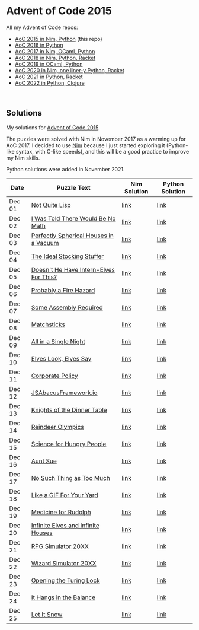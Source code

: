 # Advent of Code 2015

All my Advent of Code repos:

* [AoC 2015 in Nim, Python](https://github.com/narimiran/advent_of_code_2015) (this repo)
* [AoC 2016 in Python](https://github.com/narimiran/advent_of_code_2016)
* [AoC 2017 in Nim, OCaml, Python](https://github.com/narimiran/AdventOfCode2017)
* [AoC 2018 in Nim, Python, Racket](https://github.com/narimiran/AdventOfCode2018)
* [AoC 2019 in OCaml, Python](https://github.com/narimiran/AdventOfCode2019)
* [AoC 2020 in Nim, one liner-y Python, Racket](https://github.com/narimiran/AdventOfCode2020)
* [AoC 2021 in Python, Racket](https://github.com/narimiran/AdventOfCode2021)
* [AoC 2022 in Python, Clojure](https://github.com/narimiran/AdventOfCode2022)

&nbsp;


## Solutions

My solutions for [Advent of Code 2015](http://adventofcode.com/2015).

The puzzles were solved with Nim in November 2017 as a warming up for AoC 2017.
I decided to use [Nim](https://nim-lang.org/) because I just started exploring it (Python-like syntax, with C-like speeds), and this will be a good practice to improve my Nim skills.


Python solutions were added in November 2021.


Date   | Puzzle Text                                                                  | Nim Solution         | Python Solution
---    | ---                                                                          | ---                  | ---
Dec 01 | [Not Quite Lisp](http://adventofcode.com/2015/day/1)                         | [link](nim/day01.nim)| [link](python/day01.py)
Dec 02 | [I Was Told There Would Be No Math](http://adventofcode.com/2015/day/2)      | [link](nim/day02.nim)| [link](python/day02.py)
Dec 03 | [Perfectly Spherical Houses in a Vacuum](http://adventofcode.com/2015/day/3) | [link](nim/day03.nim)| [link](python/day03.py)
Dec 04 | [The Ideal Stocking Stuffer](http://adventofcode.com/2015/day/4)             | [link](nim/day04.nim)| [link](python/day04.py)
Dec 05 | [Doesn't He Have Intern-Elves For This?](http://adventofcode.com/2015/day/5) | [link](nim/day05.nim)| [link](python/day05.py)
Dec 06 | [Probably a Fire Hazard](http://adventofcode.com/2015/day/6)                 | [link](nim/day06.nim)| [link](python/day06.py)
Dec 07 | [Some Assembly Required](http://adventofcode.com/2015/day/7)                 | [link](nim/day07.nim)| [link](python/day07.py)
Dec 08 | [Matchsticks](http://adventofcode.com/2015/day/8)                            | [link](nim/day08.nim)| [link](python/day08.py)
Dec 09 | [All in a Single Night](http://adventofcode.com/2015/day/9)                  | [link](nim/day09.nim)| [link](python/day09.py)
Dec 10 | [Elves Look, Elves Say](http://adventofcode.com/2015/day/10)                 | [link](nim/day10.nim)| [link](python/day10.py)
Dec 11 | [Corporate Policy](http://adventofcode.com/2015/day/11)                      | [link](nim/day11.nim)| [link](python/day11.py)
Dec 12 | [JSAbacusFramework.io](http://adventofcode.com/2015/day/12)                  | [link](nim/day12.nim)| [link](python/day12.py)
Dec 13 | [Knights of the Dinner Table](http://adventofcode.com/2015/day/13)           | [link](nim/day13.nim)| [link](python/day13.py)
Dec 14 | [Reindeer Olympics](http://adventofcode.com/2015/day/14)                     | [link](nim/day14.nim)| [link](python/day14.py)
Dec 15 | [Science for Hungry People](http://adventofcode.com/2015/day/15)             | [link](nim/day15.nim)| [link](python/day15.py)
Dec 16 | [Aunt Sue](http://adventofcode.com/2015/day/16)                              | [link](nim/day16.nim)| [link](python/day16.py)
Dec 17 | [No Such Thing as Too Much](http://adventofcode.com/2015/day/17)             | [link](nim/day17.nim)| [link](python/day17.py)
Dec 18 | [Like a GIF For Your Yard](http://adventofcode.com/2015/day/18)              | [link](nim/day18.nim)| [link](python/day18.py)
Dec 19 | [Medicine for Rudolph](http://adventofcode.com/2015/day/19)                  | [link](nim/day19.nim)| [link](python/day19.py)
Dec 20 | [Infinite Elves and Infinite Houses](http://adventofcode.com/2015/day/20)    | [link](nim/day20.nim)| [link](python/day20.py)
Dec 21 | [RPG Simulator 20XX](http://adventofcode.com/2015/day/21)                    | [link](nim/day21.nim)| [link](python/day21.py)
Dec 22 | [Wizard Simulator 20XX](http://adventofcode.com/2015/day/22)                 | [link](nim/day22.nim)| [link](python/day22.py)
Dec 23 | [Opening the Turing Lock](http://adventofcode.com/2015/day/23)               | [link](nim/day23.nim)| [link](python/day23.py)
Dec 24 | [It Hangs in the Balance](http://adventofcode.com/2015/day/24)               | [link](nim/day24.nim)| [link](python/day24.py)
Dec 25 | [Let It Snow](http://adventofcode.com/2015/day/25)                           | [link](nim/day25.nim)| [link](python/day25.py)
